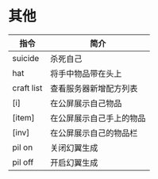 # 其他
| 指令                                                                                                     | 简介                   |
| -------------------------------------------------------------------------------------------------------- | ---------------------- |
| <MinecraftCommand class="borderless">suicide</MinecraftCommand>                                          | 杀死自己               |
| <MinecraftCommand class="borderless">hat</MinecraftCommand>                                              | 将手中物品带在头上     |
| <MinecraftCommand class="borderless">craft list</MinecraftCommand>                                       | 查看服务器新增配方列表 |
| <MinecraftCommand class="borderless no-slash" tooltip="i: 物品在物品快捷栏的位置">[i]</MinecraftCommand> | 在公屏展示自己物品     |
| <MinecraftCommand class="borderless no-slash">[item]</MinecraftCommand> | 在公屏展示自己手上的物品    |
| <MinecraftCommand class="borderless no-slash">[inv]</MinecraftCommand> | 在公屏展示自己的物品栏    |
| <MinecraftCommand class="borderless">pil on</MinecraftCommand>                                       | 关闭幻翼生成 |
| <MinecraftCommand class="borderless">pil off</MinecraftCommand>                                       | 开启幻翼生成 |
